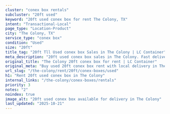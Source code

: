 ```yaml
---
cluster: "conex box rentals"
subcluster: "20ft used"
keyword: "20ft used conex box for rent The Colony, TX"
intent: "Transactional-Local"
page_type: "Location-Product"
city: "The Colony, TX"
service_type: "conex box"
condition: "Used"
size: "20ft"
title_tag: "20ft Tll Used conex box Sales in The Colony | LC Container"
meta_description: "20ft used conex box sales in The Colony. Fast delivery, competitive pricing. Serving conex boxes area. Quote ID: OY9. Call (214) 524-4168 for your free quote today."
original_title: "The Colony 20ft conex box for rent | LC Container"
original_meta: "Buy used 20ft conex box rent with local delivery in The Colony, TX. LC Container — local Since 2003. Request a fast quote today."
url_slug: "/the-colony/rent/20ft/conex-boxes/used"
h1: "Rent 20ft used conex box in The Colony"
internal_links: "/the-colony/conex-boxes/rentals"
priority: 3
notes: "2"
noindex: true
image_alt: "20ft used conex box available for delivery in The Colony"
last_updated: "2025-10-21"
---
```


<!-- TODO: Add unique city/inventory copy, images, and internal links here. -->

